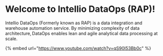 # Welcome to Intellio DataOps \(RAP\)!

Intellio DataOps \(Formerly known as RAP\) is a data integration and warehouse automation service.  By minimizing complexity of data architecture, ​DataOps enables lean and agile analytical data processing at scale.   

{% embed url="https://www.youtube.com/watch?v=qS90l53Bb0c" %}

